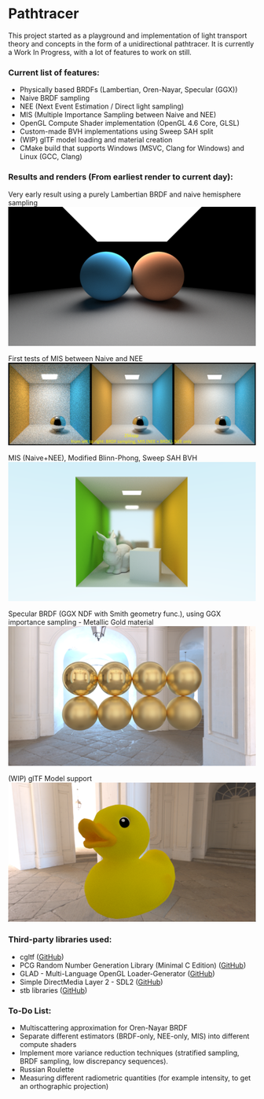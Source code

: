 # Pathtracer
This project started as a playground and implementation of light transport theory and concepts in the form of a unidirectional pathtracer. It is currently a Work In Progress, with a lot of features to work on still.

### Current list of features:
- Physically based BRDFs (Lambertian, Oren-Nayar, Specular (GGX))
- Naive BRDF sampling
- NEE (Next Event Estimation / Direct light sampling)
- MIS (Multiple Importance Sampling between Naive and NEE)
- OpenGL Compute Shader implementation (OpenGL 4.6 Core, GLSL)
- Custom-made BVH implementations using Sweep SAH split
- (WIP) glTF model loading and material creation
- CMake build that supports Windows (MSVC, Clang for Windows) and Linux (GCC, Clang)

### Results and renders (**From earliest render to current day**):
Very early result using a purely Lambertian BRDF and naive hemisphere sampling
![naive_lambertian](https://raw.githubusercontent.com/limepixl/pathtracer/main/renders/early_naive_lambertian.png)

First tests of MIS between Naive and NEE
![mis](https://raw.githubusercontent.com/limepixl/pathtracer/main/renders/early_mis.png)

MIS (Naive+NEE), Modified Blinn-Phong, Sweep SAH BVH
![bvh](https://raw.githubusercontent.com/limepixl/pathtracer/main/renders/mis_bvh_blinnphong_bunny.png)

Specular BRDF (GGX NDF with Smith geometry func.), using GGX importance sampling - Metallic Gold material
![specular](https://raw.githubusercontent.com/limepixl/pathtracer/main/renders/naive_specular_gold.png)

(WIP) glTF Model support
![gltf](https://raw.githubusercontent.com/limepixl/pathtracer/main/renders/gltf_support.png)

### Third-party libraries used:
- cgltf ([GitHub](https://github.com/jkuhlmann/cgltf))
- PCG Random Number Generation Library (Minimal C Edition) ([GitHub](https://github.com/imneme/pcg-c-basic))
- GLAD - Multi-Language OpenGL Loader-Generator ([GitHub](https://github.com/Dav1dde/glad))
- Simple DirectMedia Layer 2 - SDL2 ([GitHub](https://github.com/libsdl-org/SDL))
- stb libraries ([GitHub](https://github.com/nothings/stb))

### To-Do List:
- Multiscattering approximation for Oren-Nayar BRDF
- Separate different estimators (BRDF-only, NEE-only, MIS) into different compute shaders
- Implement more variance reduction techniques (stratified sampling, BRDF sampling, low discrepancy sequences).
- Russian Roulette
- Measuring different radiometric quantities (for example intensity, to get an orthographic projection)
